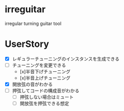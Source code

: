 # irreguitar
irregular turning guitar tool

# UserStory

- [x] レギュラーチューニングのインスタンスを生成できる
- [ ] チューニングを変更できる
    - [x]半音下げチューニング
    - [x]半音上げチューニング
- [x] 開放弦の音がわかる
- [ ] 押弦してコードの構成音がわかる
    - [ ] 押弦しない場合はミュート
    - [ ] 開放弦を押弦できる想定